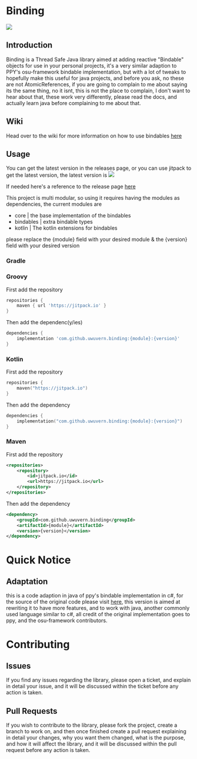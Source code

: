 # Binding
[![](https://jitpack.io/v/uwuvern/binding.svg)](https://jitpack.io/#uwuvern/binding)

## Introduction
Binding is a Thread Safe Java library aimed at adding reactive "Bindable" objects for use in your personal projects, it's a very similar adaption to PPY's osu-framework bindable implementation, but with a lot of tweaks to hopefully make this useful for java projects, and before you ask, no these are not AtomicReferences, if you are going to complain to me about saying its the same thing, no it isnt, this is not the place to complain, I don't want to hear about that, these work very differently, please read the docs, and actually learn java before complaining to me about that.

## Wiki
Head over to the wiki for more information on how to use bindables [here](https://github.com/uwuvern/binding/wiki)

## Usage
You can get the latest version in the releases page, or you can use jitpack to get the latest version, the latest version is [![](https://jitpack.io/v/uwuvern/binding.svg)](https://jitpack.io/#uwuvern/binding)

If needed here's a reference to the release page [here](https://github.com/uwuvern/binding/releases)

This project is multi modular, so using it requires having the modules as dependencies, the current modules are

- core      | the base implementation of the bindables
- bindables | extra bindable types
- kotlin    | The kotlin extensions for bindables

please replace the {module} field with your desired module & the {version} field with your desired version

### Gradle

### Groovy
First add the repository
```groovy
repositories {
    maven { url 'https://jitpack.io' }
}
```

Then add the dependenc(y/ies)
```groovy
dependencies {
    implementation 'com.github.uwuvern.binding:{module}:{version}'
}
```

### Kotlin
First add the repository
```kotlin
repositories {
    maven("https://jitpack.io")
}
```
Then add the dependency
```kotlin
dependencies {
    implementation("com.github.uwuvern.binding:{module}:{version}")
}
```

### Maven
First add the repository
```xml
<repositories>
    <repository>
        <id>jitpack.io</id>
        <url>https://jitpack.io</url>
    </repository>
</repositories>
```
Then add the dependency
```xml
<dependency>
    <groupId>com.github.uwuvern.binding</groupId>
    <artifactId>{module}</artifactId>
    <version>{version}</version>
</dependency>
```

# Quick Notice
## Adaptation
this is a code adaption in java of ppy's bindable implementation in c#, for the source of the original code please visit [here](https://github.com/ppy/osu-framework/blob/master/osu.Framework/Bindables/Bindable.cs), this version is aimed at rewriting it to have more features, and to work with java, another commonly used language similar to c#, all credit of the original implementation goes to ppy, and the osu-framework contributors.

# Contributing
## Issues
If you find any issues regarding the library, please open a ticket, and explain in detail your issue, and it will be discussed within the ticket before any action is taken.
## Pull Requests
If you wish to contribute to the library, please fork the project, create a branch to work on, and then once finished create a pull request explaining in detail your changes, why you want them changed, what is the purpose, and how it will affect the library, and it will be discussed within the pull request before any action is taken.
